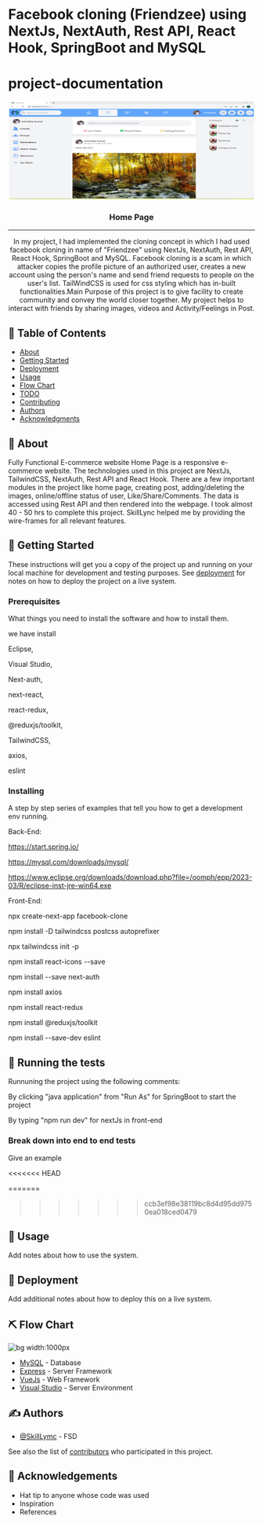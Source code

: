 # Facebook cloning (Friendzee) using NextJs, NextAuth, Rest API, React Hook, SpringBoot and MySQL



# project-documentation

<p align="center">
  <a href="" rel="noopener">
 <img width=500px height=200px src="After posting the post.png" alt="Project logo"></a>
</p>


<h3 align="center">Home Page</h3>

---

<p align="center"> In my project, I had implemented the cloning concept in which I had used facebook cloning in name of "Friendzee" using NextJs, NextAuth, Rest API, React Hook, SpringBoot and MySQL. Facebook cloning is a scam in which attacker copies the profile picture of an authorized user, creates a new account using the person's name and send friend requests to people on the user's list. TailWindCSS is used for css styling which has in-built functionalities.Main Purpose of this project is to give facility to create community and convey the world closer together. My project helps to interact with friends by sharing images, videos and Activity/Feelings in Post.
    <br> 
</p>

## 📝 Table of Contents
- [About](#about)
- [Getting Started](#getting_started)
- [Deployment](#deployment)
- [Usage](#usage)
- [Flow Chart](#flowchart)
- [TODO](../TODO.md)
- [Contributing](../CONTRIBUTING.md)
- [Authors](#authors)
- [Acknowledgments](#acknowledgement)

## 🧐 About <a name = "about"></a>
Fully Functional E-commerce website Home Page is a responsive e-commerce website. The technologies used in this project are NextJs, TailwindCSS, NextAuth, Rest API and React Hook. There are a few important modules in the project like home page, creating post, adding/deleting the images, online/offline status of user, Like/Share/Comments. The data is accessed using Rest API and then rendered into the webpage. I took almost 40 - 50 hrs to complete this project. SkillLync helped me by providing the wire-frames for all relevant features.

## 🏁 Getting Started <a name = "getting_started"></a>
These instructions will get you a copy of the project up and running on your local machine for development and testing purposes. See [deployment](#deployment) for notes on how to deploy the project on a live system.

### Prerequisites
What things you need to install the software and how to install them.

we have install 


Eclipse, 

Visual Studio, 

Next-auth, 

next-react, 

react-redux, 

@reduxjs/toolkit, 

TailwindCSS, 

axios, 

eslint

### Installing
A step by step series of examples that tell you how to get a development env running.

Back-End:


https://start.spring.io/

https://mysql.com/downloads/mysql/

https://www.eclipse.org/downloads/download.php?file=/oomph/epp/2023-03/R/eclipse-inst-jre-win64.exe

Front-End:

npx create-next-app facebook-clone

npm install -D tailwindcss postcss autoprefixer

npx tailwindcss init -p

npm install react-icons --save

npm install --save next-auth

npm install axios

npm install react-redux

npm install @reduxjs/toolkit

npm install --save-dev eslint



## 🔧 Running the tests <a name = "tests"></a>

Runnuning the project using the following comments:

By clicking "java application" from "Run As" for SpringBoot to start the project

By typing "npm run dev" for nextJs in front-end


### Break down into end to end tests
 

Give an example

<<<<<<< HEAD


=======
>>>>>>> ccb3ef98e38119bc8d4d95dd9750ea018ced0479
## 🎈 Usage <a name="usage"></a>
Add notes about how to use the system.

## 🚀 Deployment <a name = "deployment"></a>
Add additional notes about how to deploy this on a live system.

## ⛏ Flow Chart <a name = "flowchart"></a>

![bg width:1000px](./LoginPageflowchart.png)

- [MySQL](https://www.mongodb.com/) - Database
- [Express](https://expressjs.com/) - Server Framework
- [VueJs](https://vuejs.org/) - Web Framework
- [Visual Studio](https://nodejs.org/en/) - Server Environment

## ✍️ Authors <a name = "authors"></a>
- [@SkillLymc](https://github.com/kylelobo) - FSD

See also the list of [contributors](https://github.com/kylelobo/The-Documentation-Compendium/contributors) who participated in this project.

## 🎉 Acknowledgements <a name = "acknowledgement"></a>
- Hat tip to anyone whose code was used
- Inspiration
- References
